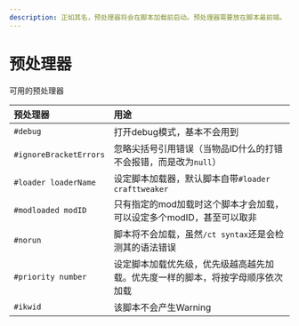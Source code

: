 ```yaml
---
description: 正如其名，预处理器将会在脚本加载前启动。预处理器需要放在脚本最前端。
---
```


# 预处理器

可用的预处理器

| 预处理器 | 用途 |
| :--- | :--- |
| `#debug` | 打开debug模式，基本不会用到 |
| `#ignoreBracketErrors` | 忽略尖括号引用错误（当物品ID什么的打错不会报错，而是改为`null`） |
| `#loader loaderName` | 设定脚本加载器，默认脚本自带`#loader crafttweaker` |
| `#modloaded modID` | 只有指定的mod加载时这个脚本才会加载，可以设定多个modID，甚至可以取非 |
| `#norun` | 脚本将不会加载，虽然`/ct syntax`还是会检测其的语法错误 |
| `#priority number` | 设定脚本加载优先级，优先级越高越先加载。优先度一样的脚本，将按字母顺序依次加载 |
| `#ikwid` | 该脚本不会产生Warning |
